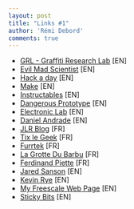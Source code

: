 ```yaml
---
layout: post
title: "Links #1"
author: 'Rémi Debord'
comments: true
---
```

- [GRL - Graffiti Research Lab](http://www.graffitiresearchlab.com/) [EN]
- [Evil Mad Scientist](http://www.evilmadscientist.com/) [EN]
- [Hack a day](http://hackaday.com/) [EN]
- [Make](http://makezine.com/blog/) [EN]
- [Instructables](http://www.instructables.com/) [EN]
- [Dangerous Prototype](http://dangerousprototypes.com/) [EN]
- [Electronic Lab](http://www.electronics-lab.com/blog/) [EN]
- [Daniel Andrade](http://www.danielandrade.net/) [EN]
- [JLR Blog](http://www.jlr-blog.com/) [FR]
- [Tix le Geek](http://tixlegeek.com/) [FR]
- [Furrtek](http://furrtek.free.fr/) [FR]
- [La Grotte Du Barbu](http://www.lagrottedubarbu.com/) [FR]
- [Ferdinand Piette](http://ferdinandpiette.com) [FR]
- [Jared Sanson](http://jared.geek.nz/) [EN]
- [Kevin Rye](http://kevinrye.net/) [EN]
- [My Freescale Web Page](http://myfreescalewebpage.free.fr/) [EN]
- [Sticky Bits](https://blog.feabhas.com) [EN]
